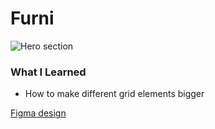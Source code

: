 # Furni

![Hero section]("https://github.com/DinoZoidDev/furni/assets/38674879/491ba40c-f79d-45db-b1a1-578208cf70f2")

### What I Learned

- How to make different grid elements bigger

[Figma design](<https://www.figma.com/file/jRG9SgOe5qaC9gj1NNxls9/Furniture-Website--Landing-Page-UI-Design-(Community)>)
